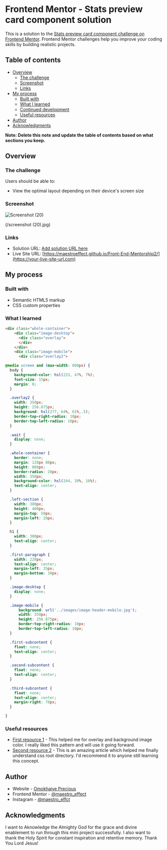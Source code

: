 # Frontend Mentor - Stats preview card component solution

This is a solution to the [Stats preview card component challenge on Frontend Mentor](https://www.frontendmentor.io/challenges/stats-preview-card-component-8JqbgoU62). Frontend Mentor challenges help you improve your coding skills by building realistic projects. 

## Table of contents

- [Overview](#overview)
  - [The challenge](#the-challenge)
  - [Screenshot](#screenshot)
  - [Links](#links)
- [My process](#my-process)
  - [Built with](#built-with)
  - [What I learned](#what-i-learned)
  - [Continued development](#continued-development)
  - [Useful resources](#useful-resources)
- [Author](#author)
- [Acknowledgments](#acknowledgments)

**Note: Delete this note and update the table of contents based on what sections you keep.**

## Overview

### The challenge

Users should be able to:

- View the optimal layout depending on their device's screen size

### Screenshot

![Screenshot (20)](https://user-images.githubusercontent.com/64015366/156583275-32bc9b02-a11e-4711-bf8e-21f4d60d2da9.png)

(/screenshot (20).jpg)

### Links

- Solution URL: [Add solution URL here](https://github.com/maestroeffect/Front-End-Mentorship2.git)
- Live Site URL: [https://maestroeffect.github.io/Front-End-Mentorship2/](https://your-live-site-url.com)

## My process

### Built with

- Semantic HTML5 markup
- CSS custom properties

### What I learned

```html
<div class="whole-container">
    <div class="image-desktop">
      <div class="overlay">
      </div>
    </div>
    <div class="image-mobile">
      <div class="overlay2">
```
```css
@media screen and (max-width: 800px) {
  body {
    background-color: hsl(233, 47%, 7%);
    font-size: 15px;
    margin: 0;
  }

  .overlay2 {
    width: 350px;
    height: 256.875px;
    background: hsl(277, 64%, 61%,.5);
    border-top-right-radius: 10px;
    border-top-left-radius: 10px;
  }

  .wait {
    display: none;
  }

  .whole-container {
    border: none;
    margin: 120px 80px;
    height: 880px;
    border-radius: 20px;
    width: 350px;
    background-color: hsl(244, 38%, 16%);
    text-align: center;
  }

  .left-section {
    width: 380px;
    height: 400px;
    margin-top: 50px;
    margin-left: 20px;
  }

  h1 {
    width: 300px;
    text-align: center;
  }

  .first-paragraph {
    width: 220px;
    text-align: center;
    margin-left: 35px;
    margin-bottom: 30px;
  }

  .image-desktop {
    display: none;
  }

  .image-mobile {
      background: url('../images/image-header-mobile.jpg');
      width: 350px;
      height: 256.875px;
      border-top-right-radius: 10px;
      border-top-left-radius: 10px;
  }

  .first-subcontent {
    float: none;
    text-align: center;
  }

  .second-subcontent {
    float: none;
    text-align: center;
  }

  .third-subcontent {
    float: none;
    text-align: center;
    margin-right: 70px;
  }

}
```
### Useful resources

- [First resource 1](https://www.youtube.com/watch?v=ZJZtmD3H9Sc) - This helped me for overlay and background image color. I really liked this pattern and will use it going forward.
- [Second resource 2](https://stackoverflow.com/questions/7037959/css-root-directory) - This is an amazing article which helped me finally understand css root directory. I'd recommend it to anyone still learning this concept.

## Author

- Website - [Omokhaiye Precious](https://maestroeffect.github.io/Front-End-Mentorship2/)
- Frontend Mentor - [@maestro_effect](https://www.frontendmentor.io/profile/maestro_effect)
- Instagram - [@maestro_effct](https://www.instagram.com/maestro_effct)

## Acknowledgments

I want to Aknowledge the Almighty God for the grace and divine enablement to run through this mini project successfully. I also want to thank the Holy Spirit for constant inspiration and retentive memory. Thank You Lord Jesus!
